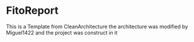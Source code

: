 # FitoReport
This is a Template from CleanArchitecture the architecture was modified by Miguel1422 and the project was construct in it
